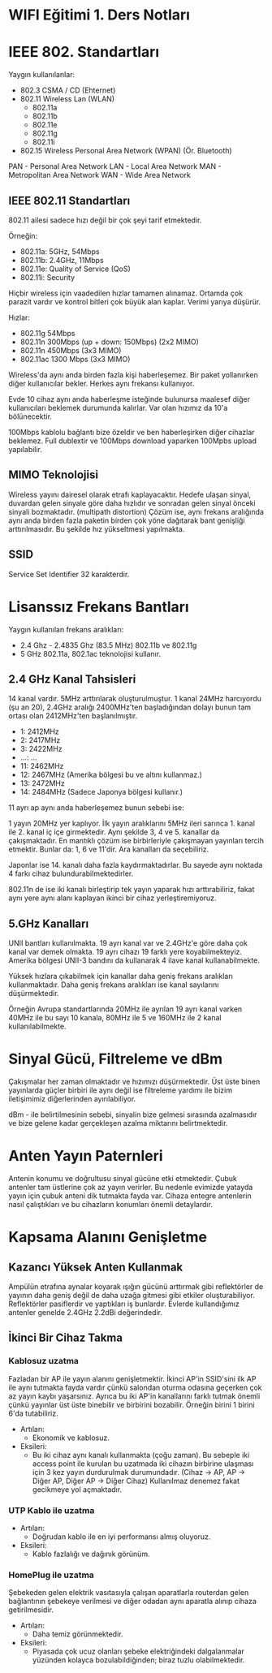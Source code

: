# WIFI Eğitimi 1. Ders Notları

# IEEE 802. Standartları
Yaygın kullanılanlar:

- 802.3 CSMA / CD (Ehternet)
- 802.11 Wireless Lan (WLAN)
  - 802.11a
  - 802.11b
  - 802.11e
  - 802.11g
  - 802.11i
- 802.15 Wireless Personal Area Network (WPAN) (Ör. Bluetooth)

PAN - Personal Area Network
LAN - Local Area Network
MAN - Metropolitan Area Network
WAN - Wide Area Network

## IEEE 802.11 Standartları
802.11 ailesi sadece hızı değil bir çok şeyi tarif etmektedir.

Örneğin:
- 802.11a: 5GHz, 54Mbps
- 802.11b: 2.4GHz, 11Mbps
- 802.11e: Quality of Service (QoS) 
- 802.11i: Security

Hiçbir wireless için vaadedilen hızlar tamamen alınamaz. Ortamda çok parazit vardır ve kontrol bitleri çok büyük alan kaplar. Verimi yarıya düşürür.

Hızlar:
- 802.11g 54Mbps
- 802.11n 300Mbps (up + down: 150Mbps) (2x2 MIMO)
- 802.11n 450Mbps (3x3 MIMO)
- 802.11ac 1300 Mbps (3x3 MIMO)

Wireless'da aynı anda birden fazla kişi haberleşemez. Bir paket yollanırken diğer kullanıcılar bekler. Herkes aynı frekansı kullanıyor.

Evde 10 cihaz aynı anda haberleşme isteğinde bulunursa maalesef diğer kullanıcıları beklemek durumunda kalırlar. Var olan hızımız da 10'a bölünecektir.

100Mbps kablolu bağlantı bize özeldir ve ben haberleşirken diğer cihazlar beklemez. Full dublextir ve 100Mbps download yaparken 100Mpbs upload yapılabilir.

## MIMO Teknolojisi
Wireless yayını dairesel olarak etrafı kaplayacaktır. Hedefe ulaşan sinyal, duvardan gelen sinyale göre daha hızlıdır ve sonradan gelen sinyal önceki sinyali bozmaktadır. (multipath distortion) Çözüm ise, aynı frekans aralığında aynı anda birden fazla paketin birden çok yöne dağıtarak bant genişliği arttırılmasıdır. Bu şekilde hız yükseltmesi yapılmakta.

## SSID
Service Set Identifier 32 karakterdir.

# Lisanssız Frekans Bantları
Yaygın kullanılan frekans aralıkları:

- 2.4 Ghz - 2.4835 Ghz (83.5 MHz) 802.11b ve 802.11g
- 5 GHz 802.11a, 802.1ac teknolojisi kullanır.

## 2.4 GHz Kanal Tahsisleri
14 kanal vardır. 5MHz arttırılarak oluşturulmuştur. 1 kanal 24MHz harcıyordu (şu an 20), 2.4GHz aralığı 2400MHz'ten başladığından dolayı bunun tam ortası olan 2412MHz'ten başlanılmıştır.

- 1: 2412MHz
- 2: 2417MHz
- 3: 2422MHz
- ...: ...
- 11: 2462MHz
- 12: 2467MHz (Amerika bölgesi bu ve altını kullanmaz.)
- 13: 2472MHz 
- 14: 2484MHz (Sadece Japonya bölgesi kullanır.)

11 ayrı ap aynı anda haberleşemez bunun sebebi ise:

1 yayın 20MHz yer kaplıyor. İlk yayın aralıklarını 5MHz ileri sarınca 1. kanal ile 2. kanal iç içe girmektedir. Aynı şekilde 3, 4 ve 5. kanallar da çakışmaktadır. En mantıklı çözüm ise birbirleriyle çakışmayan yayınları tercih etmektir. Bunlar da: 1, 6 ve 11'dir. Ara kanalları da seçebiliriz.

Japonlar ise 14. kanalı daha fazla kaydırmaktadırlar. Bu sayede aynı noktada 4 farkı cihaz bulundurabilmektedirler.

802.11n de ise iki kanalı birleştirip tek yayın yaparak hızı arttırabiliriz, fakat aynı yere aynı alanı kaplayan ikinci bir cihaz yerleştiremiyoruz.

## 5.GHz Kanalları
UNII bantları kullanılmakta. 19 ayrı kanal var ve 2.4GHz'e göre daha çok kanal var demek olmakta. 19 ayrı cihazı 19 farklı yere koyabilmekteyiz. Amerika bölgesi UNII-3 bandını da kullanarak 4 ilave kanal kullanabilmekte.

Yüksek hızlara çıkabilmek için kanallar daha geniş frekans aralıkları kullanmaktadır. Daha geniş frekans aralıkları ise kanal sayılarını düşürmektedir.

Örneğin Avrupa standartlarında 20MHz ile ayrılan 19 ayrı kanal varken 40MHz ile bu sayı 10 kanala, 80MHz ile 5 ve 160MHz ile 2 kanal kullanılabilmekte.

# Sinyal Gücü, Filtreleme ve dBm
Çakışmalar her zaman olmaktadır ve hızımızı düşürmektedir. Üst üste binen yayınlarda güçler birbiri ile aynı değil ise filtreleme yardımı ile bizim iletişimimiz diğerlerinden ayırılabiliyor.

dBm - ile belirtilmesinin sebebi, sinyalin bize gelmesi sırasında azalmasıdır ve bize gelene kadar gerçekleşen azalma miktarını belirtmektedir.

# Anten Yayın Paternleri
Antenin konumu ve doğrultusu sinyal gücüne etki etmektedir. Çubuk antenler tam üstlerine çok az yayın verirler. Bu nedenle evimizde yatayda yayın için çubuk anteni dik tutmakta fayda var. Cihaza entegre antenlerin nasıl çalıştıkları ve bu cihazların konumları önemli detaylardır.

# Kapsama Alanını Genişletme

## Kazancı Yüksek Anten Kullanmak
Ampülün etrafına aynalar koyarak ışığın gücünü arttırmak gibi reflektörler de yayının daha geniş değil de daha uzağa gitmesi gibi etkiler oluşturabiliyor. Reflektörler pasiflerdir ve yaptıkları iş bunlardır. Evlerde kullandığımız antenler genelde 2.4GHz 2.2dBi değerindedir.

## İkinci Bir Cihaz Takma

### Kablosuz uzatma
Fazladan bir AP ile yayın alanını genişletmektir. İkinci AP'in SSID'sini ilk AP ile aynı tutmakta fayda vardır çünkü salondan oturma odasına geçerken çok az yayın kaybı yaşarsınız. Ayrıca bu iki AP'in kanallarını farklı tutmak önemli çünkü yayınlar üst üste binebilir ve birbirini bozabilir. Örneğin birini 1 birini 6'da tutabiliriz.

- Artıları:
  - Ekonomik ve kablosuz.
- Eksileri:
  - Bu iki cihaz aynı kanalı kullanmakta (çoğu zaman). Bu sebeple iki access point ile kurulan bu uzatmada iki cihazın birbirine ulaşması için 3 kez yayın durdurulmak durumundadır. (Cihaz -> AP, AP -> Diğer AP, Diğer AP -> Diğer Cihaz) Kullanılmaz denemez fakat gecikmeye yol açmaktadır.

### UTP Kablo ile uzatma
- Artıları:
  - Doğrudan kablo ile en iyi performansı almış oluyoruz.
- Eksileri:
  - Kablo fazlalığı ve dağınık görünüm.

### HomePlug ile uzatma
Şebekeden gelen elektrik vasıtasıyla çalışan aparatlarla routerdan gelen bağlantının şebekeye verilmesi ve diğer odadan aynı aparatla alınıp cihaza getirilmesidir.

- Artıları:
  - Daha temiz görünmektedir.
- Eksileri:
  - Piyasada çok ucuz olanları şebeke elektriğindeki dalgalanmalar yüzünden kolayca bozulabildiğinden; biraz tuzlu olabilmektedir.